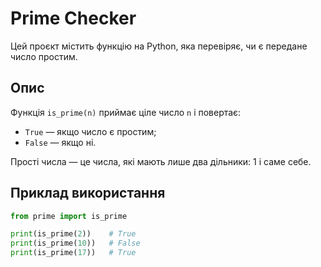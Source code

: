 # Prime Checker

Цей проєкт містить функцію на Python, яка перевіряє, чи є передане число простим.

## Опис

Функція `is_prime(n)` приймає ціле число `n` і повертає:
- `True` — якщо число є простим;
- `False` — якщо ні.

Прості числа — це числа, які мають лише два дільники: 1 і саме себе.

## Приклад використання

```python
from prime import is_prime

print(is_prime(2))    # True
print(is_prime(10))   # False
print(is_prime(17))   # True
